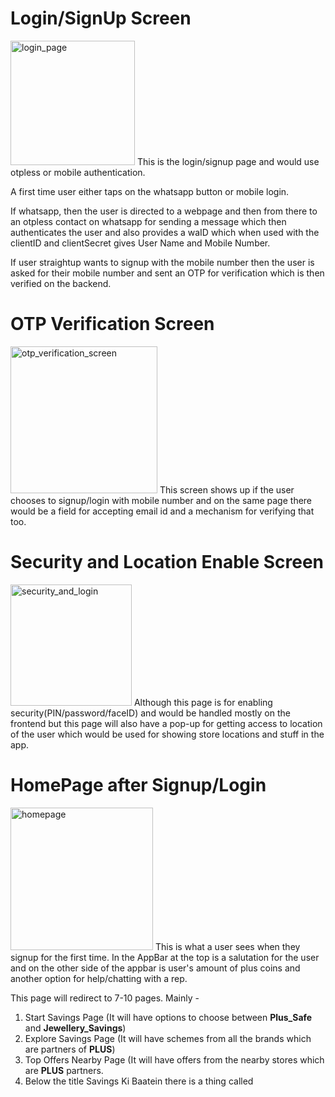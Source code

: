 Login/SignUp Screen
=========================
<img width="199" alt="login_page" src="https://user-images.githubusercontent.com/125003312/226836737-91cac229-7108-4fa0-b98c-340e9a6e4032.png">
This is the login/signup page and would use otpless or mobile authentication.

A first time user either taps on the whatsapp button or mobile login.

If whatsapp, then the user is directed to a webpage and then from there to an otpless
contact on whatsapp for sending a message which then authenticates the user and also
provides a waID which when used with the clientID and clientSecret gives User Name and Mobile Number.

If user straightup wants to signup with the mobile number then the user is asked for their mobile number and sent an OTP for verification which is then verified on the backend.


OTP Verification Screen
=========================
<img width="235" alt="otp_verification_screen" src="https://user-images.githubusercontent.com/125003312/226845976-1bf2fe6c-4820-4a81-a582-e0b0114253e8.png">
This screen shows up if the user chooses to signup/login with mobile number and on the
same page there would be a field for accepting email id and a mechanism for verifying that too. 


Security and Location Enable Screen
=========================
<img width="194" alt="security_and_login" src="https://user-images.githubusercontent.com/125003312/226847807-011fc3e3-b5d3-47c4-8622-bb87c4dedfa6.png">
Although this page is for enabling security(PIN/password/faceID) and would be handled mostly
on the frontend but this page will also have a pop-up for getting access to location of the 
user which would be used for showing store locations and stuff in the app.

HomePage after Signup/Login
=========================

<img width="228" alt="homepage" src="https://user-images.githubusercontent.com/125003312/226851087-5ed38e06-1342-4712-be67-393820a730a3.png">
This is what a user sees when they signup for the first time. In the AppBar at the top is
a salutation for the user and on the other side of the appbar is user's amount of plus coins
and another option for help/chatting with a rep.

This page will redirect to 7-10 pages.
Mainly -
1. Start Savings Page (It will have options to choose between **Plus_Safe** and __Jewellery_Savings__)
2. Explore Savings Page (It will have schemes from all the brands which are partners of __PLUS__)
3. Top Offers Nearby Page (It will have offers from the nearby stores which are __PLUS__ partners.
4. Below the title Savings Ki Baatein there is a thing called 


